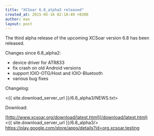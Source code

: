 ```yaml
---
title: "XCSoar 6.8_alpha3 released"
created_at: 2015-05-16 02:18:49 +0200
author: max
layout: post
---
```


The third alpha release of the upcoming XCSoar version 6.8 has been released.

Changes since 6.8_alpha2:

* device driver for ATR833
* fix crash on old Android versions
* support IOIO-OTG/Host and IOIO-Bluetooth
* various bug fixes

Changelog:

  <{{ site.download_server_url }}/6.8_alpha3/NEWS.txt>

Download:

 [http://www.xcsoar.org/download/latest.html](/download/latest.html)  
 <{{ site.download_server_url }}/6.8_alpha3/>  
 <https://play.google.com/store/apps/details?id=org.xcsoar.testing>
